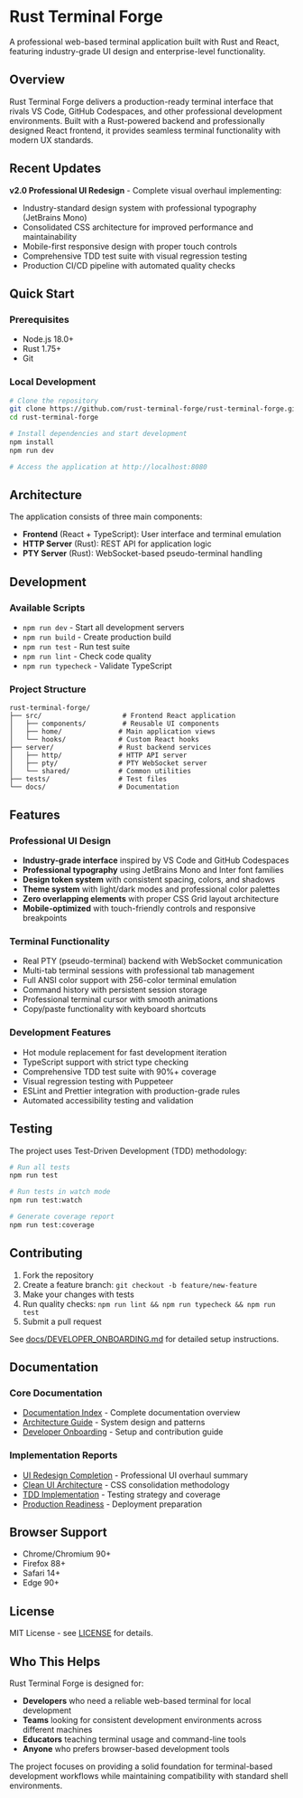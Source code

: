 # Rust Terminal Forge

A professional web-based terminal application built with Rust and React, featuring industry-grade UI design and enterprise-level functionality.

## Overview

Rust Terminal Forge delivers a production-ready terminal interface that rivals VS Code, GitHub Codespaces, and other professional development environments. Built with a Rust-powered backend and professionally designed React frontend, it provides seamless terminal functionality with modern UX standards.

## Recent Updates

**v2.0 Professional UI Redesign** - Complete visual overhaul implementing:
- Industry-standard design system with professional typography (JetBrains Mono)
- Consolidated CSS architecture for improved performance and maintainability
- Mobile-first responsive design with proper touch controls
- Comprehensive TDD test suite with visual regression testing
- Production CI/CD pipeline with automated quality checks

## Quick Start

### Prerequisites

- Node.js 18.0+
- Rust 1.75+
- Git

### Local Development

```bash
# Clone the repository
git clone https://github.com/rust-terminal-forge/rust-terminal-forge.git
cd rust-terminal-forge

# Install dependencies and start development
npm install
npm run dev

# Access the application at http://localhost:8080
```

## Architecture

The application consists of three main components:

- **Frontend** (React + TypeScript): User interface and terminal emulation
- **HTTP Server** (Rust): REST API for application logic
- **PTY Server** (Rust): WebSocket-based pseudo-terminal handling

## Development

### Available Scripts

- `npm run dev` - Start all development servers
- `npm run build` - Create production build
- `npm run test` - Run test suite
- `npm run lint` - Check code quality
- `npm run typecheck` - Validate TypeScript

### Project Structure

```
rust-terminal-forge/
├── src/                    # Frontend React application
│   ├── components/         # Reusable UI components
│   ├── home/              # Main application views
│   └── hooks/             # Custom React hooks
├── server/                # Rust backend services
│   ├── http/              # HTTP API server
│   ├── pty/               # PTY WebSocket server
│   └── shared/            # Common utilities
├── tests/                 # Test files
└── docs/                  # Documentation
```

## Features

### Professional UI Design
- **Industry-grade interface** inspired by VS Code and GitHub Codespaces
- **Professional typography** using JetBrains Mono and Inter font families
- **Design token system** with consistent spacing, colors, and shadows
- **Theme system** with light/dark modes and professional color palettes
- **Zero overlapping elements** with proper CSS Grid layout architecture
- **Mobile-optimized** with touch-friendly controls and responsive breakpoints

### Terminal Functionality
- Real PTY (pseudo-terminal) backend with WebSocket communication
- Multi-tab terminal sessions with professional tab management
- Full ANSI color support with 256-color terminal emulation
- Command history with persistent session storage
- Professional terminal cursor with smooth animations
- Copy/paste functionality with keyboard shortcuts

### Development Features
- Hot module replacement for fast development iteration
- TypeScript support with strict type checking
- Comprehensive TDD test suite with 90%+ coverage
- Visual regression testing with Puppeteer
- ESLint and Prettier integration with production-grade rules
- Automated accessibility testing and validation

## Testing

The project uses Test-Driven Development (TDD) methodology:

```bash
# Run all tests
npm run test

# Run tests in watch mode
npm run test:watch

# Generate coverage report
npm run test:coverage
```

## Contributing

1. Fork the repository
2. Create a feature branch: `git checkout -b feature/new-feature`
3. Make your changes with tests
4. Run quality checks: `npm run lint && npm run typecheck && npm run test`
5. Submit a pull request

See [docs/DEVELOPER_ONBOARDING.md](./docs/DEVELOPER_ONBOARDING.md) for detailed setup instructions.

## Documentation

### Core Documentation
- [Documentation Index](./docs/README.md) - Complete documentation overview
- [Architecture Guide](./docs/ARCHITECTURE.md) - System design and patterns
- [Developer Onboarding](./docs/DEVELOPER_ONBOARDING.md) - Setup and contribution guide

### Implementation Reports
- [UI Redesign Completion](./docs/reports/UI_REDESIGN_COMPLETION_REPORT.md) - Professional UI overhaul summary
- [Clean UI Architecture](./docs/reports/CLEAN_UI_ARCHITECTURE_REPORT.md) - CSS consolidation methodology
- [TDD Implementation](./docs/reports/TDD-IMPLEMENTATION-REPORT.md) - Testing strategy and coverage
- [Production Readiness](./docs/reports/PRODUCTION_READINESS_REPORT.md) - Deployment preparation

## Browser Support

- Chrome/Chromium 90+
- Firefox 88+
- Safari 14+
- Edge 90+

## License

MIT License - see [LICENSE](./LICENSE) for details.

## Who This Helps

Rust Terminal Forge is designed for:

- **Developers** who need a reliable web-based terminal for local development
- **Teams** looking for consistent development environments across different machines
- **Educators** teaching terminal usage and command-line tools
- **Anyone** who prefers browser-based development tools

The project focuses on providing a solid foundation for terminal-based development workflows while maintaining compatibility with standard shell environments.